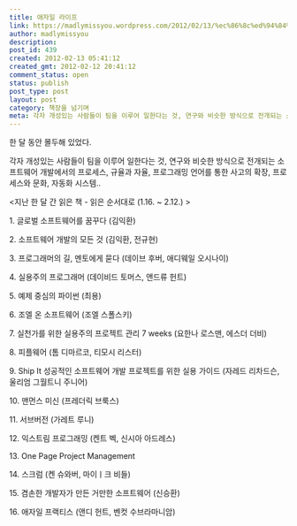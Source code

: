 ```yaml
---
title: 애자일 라이프
link: https://madlymissyou.wordpress.com/2012/02/13/%ec%86%8c%ed%94%84%ed%8a%b8%ec%9b%a8%ec%96%b4-%ed%94%84%eb%a1%9c%ec%a0%9d%ed%8a%b8-%ea%b0%9c%eb%b0%9c/
author: madlymissyou
description:
post_id: 439
created: 2012-02-13 05:41:12
created_gmt: 2012-02-12 20:41:12
comment_status: open
status: publish
post_type: post
layout: post
category: 책장을 넘기며
meta: 각자 개성있는 사람들이 팀을 이루어 일한다는 것, 연구와 비슷한 방식으로 전개되는 소프트웨어 개발에서의 프로세스, 규율과 자율, 프로그래밍 언어를 통한 사고의 확장, 프로세스와 문화, 자동화 시스템.
---
```



한 달 동안 몰두해 있었다.

각자 개성있는 사람들이 팀을 이루어 일한다는 것, 연구와 비슷한 방식으로 전개되는 소프트웨어 개발에서의 프로세스, 규율과 자율, 프로그래밍 언어를 통한 사고의 확장, 프로세스와 문화, 자동화 시스템..

<지난 한 달 간 읽은 책 - 읽은 순서대로 (1.16. ~ 2.12.) >

1\. 글로벌 소프트웨어를 꿈꾸다 (김익환)

2\. 소프트웨어 개발의 모든 것 (김익환, 전규현)

3\. 프로그래머의 길, 멘토에게 묻다 (데이브 후버, 애디웨일 오시나이)

4\. 실용주의 프로그래머 (데이비드 토머스, 앤드류 헌트)

5\. 예제 중심의 파이썬 (최용)

6\. 조엘 온 소프트웨어 (조엘 스폴스키)

7\. 실천가를 위한 실용주의 프로젝트 관리 7 weeks (요한나 로스맨, 에스더 더비)

8\. 피플웨어 (톰 디마르코, 티모시 리스터)

9\. Ship It 성공적인 소프트웨어 개발 프로젝트를 위한 실용 가이드 (자레드 리차드슨, 울리엄 그월트니 주니어)

10\. 맨먼스 미신 (프레더릭 브룩스)

11\. 서브버전 (가레트 루니)

12\. 익스트림 프로그래밍 (켄트 벡, 신시아 아드레스)

13\. One Page Project Management

14\. 스크럼 (켄 슈와버, 마이ㅣ크 비들)

15\. 겸손한 개발자가 만든 거만한 소프트웨어 (신승환)

16\. 애자일 프랙티스 (앤디 헌트, 벤컷 수브라마니암)
